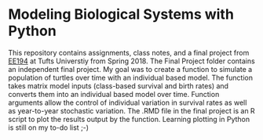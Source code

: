 # Modeling Biological Systems with Python
This repository contains assignments, class notes, and a final project from [EE194](http://www.ece.tufts.edu/ee/194MSO/) at Tufts Universtiy from Spring 2018.
The Final Project folder contains an independent final project.  My goal was to create a function to simulate a population of turtles over time with an individual based model.  The function takes matrix model inputs (class-based survival and birth rates) and converts them into an individual based model over time.  Function arguments allow the control of individual variation in survival rates as well as year-to-year stochastic variation.  The .RMD file in the final project is an R script to plot the results output by the function.  Learning plotting in Python is still on my to-do list ;-)
